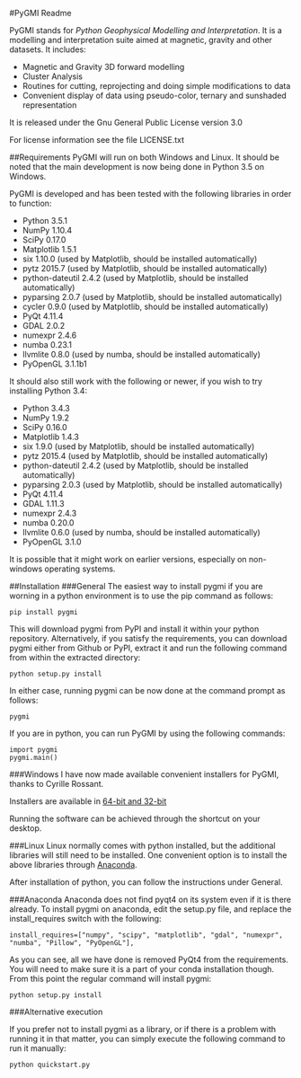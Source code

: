 #PyGMI Readme

PyGMI stands for *Python Geophysical Modelling and Interpretation*. It is a modelling and interpretation suite aimed at magnetic, gravity and other datasets. It includes:
* Magnetic and Gravity 3D forward modelling
* Cluster Analysis
* Routines for cutting, reprojecting and doing simple modifications to data
* Convenient display of data using pseudo-color, ternary and sunshaded representation

It is released under the Gnu General Public License version 3.0

For license information see the file LICENSE.txt

##Requirements
PyGMI will run on both Windows and Linux. It should be noted that the main development is now being done in Python 3.5 on Windows.

PyGMI is developed and has been tested with the following libraries in order to function:

* Python 3.5.1
* NumPy 1.10.4
* SciPy 0.17.0
* Matplotlib 1.5.1
* six 1.10.0 (used by Matplotlib, should be installed automatically)
* pytz 2015.7 (used by Matplotlib, should be installed automatically)
* python-dateutil 2.4.2 (used by Matplotlib, should be installed automatically)
* pyparsing 2.0.7 (used by Matplotlib, should be installed automatically)
* cycler 0.9.0 (used by Matplotlib, should be installed automatically)
* PyQt 4.11.4
* GDAL 2.0.2
* numexpr 2.4.6
* numba 0.23.1
* llvmlite 0.8.0 (used by numba, should be installed automatically)
* PyOpenGL 3.1.1b1


It should also still work with the following or newer, if you wish to try installing Python 3.4:

* Python 3.4.3
* NumPy 1.9.2
* SciPy 0.16.0
* Matplotlib 1.4.3
* six 1.9.0 (used by Matplotlib, should be installed automatically)
* pytz 2015.4 (used by Matplotlib, should be installed automatically)
* python-dateutil 2.4.2 (used by Matplotlib, should be installed automatically)
* pyparsing 2.0.3 (used by Matplotlib, should be installed automatically)
* PyQt 4.11.4
* GDAL 1.11.3
* numexpr 2.4.3
* numba 0.20.0
* llvmlite 0.6.0 (used by numba, should be installed automatically)
* PyOpenGL 3.1.0

It is possible that it might work on earlier versions, especially on non-windows operating systems.

##Installation
###General
The easiest way to install pygmi if you are worning in a python environment is to use the pip command as follows:

	pip install pygmi

This will download pygmi from PyPI and install it within your python repository. Alternatively, if you satisfy the requirements, you can download pygmi either from Github or PyPI, extract it and run the following command from within the extracted directory:

	python setup.py install

In either case, running pygmi can be now done at the command prompt as follows:

	pygmi

If you are in python, you can run PyGMI by using the following commands:

	import pygmi
	pygmi.main()


###Windows
I have now made available convenient installers for PyGMI, thanks to Cyrille Rossant.

Installers are available in [64-bit and 32-bit](https://github.com/Patrick-Cole/pygmi/releases)

Running the software can be achieved through the shortcut on your desktop.

###Linux
Linux normally comes with python installed, but the additional libraries will still need to be installed. One convenient option is to install the above libraries through [Anaconda](http://continuum.io/downloads>).

After installation of python, you can follow the instructions under General.

###Anaconda
Anaconda does not find pyqt4 on its system even if it is there already. To install pygmi on anaconda, edit the setup.py file, and replace the install_requires switch with the following:

	install_requires=["numpy", "scipy", "matplotlib", "gdal", "numexpr", "numba", "Pillow", "PyOpenGL"],

As you can see, all we have done is removed PyQt4 from the requirements. You will need to make sure it is a part of your conda installation though. From this point the regular command will install pygmi:

	python setup.py install

###Alternative execution

If you prefer not to install pygmi as a library, or if there is a problem with running it in that matter, you can simply execute the following command to run it manually:

	python quickstart.py
